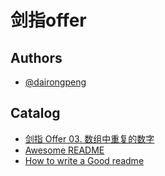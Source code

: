# 剑指offer

## Authors

- [@dairongpeng](https://www.github.com/dairongpeng)

## Catalog

 - [剑指 Offer 03. 数组中重复的数字](https://github.com/dairongpeng/go-lc/blob/master/coding-interviews/offer-03/main.go)
 - [Awesome README](https://www.github.com/dairongpeng)
 - [How to write a Good readme](https://www.github.com/dairongpeng)

